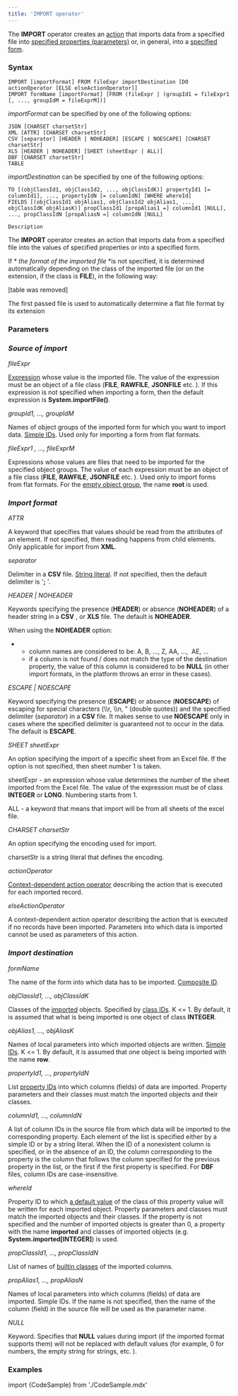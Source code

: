 ```yaml
---
title: 'IMPORT operator'
---
```


The **IMPORT** operator creates an [action](Actions.md) that imports data from a specified file into [specified properties (parameters)](Data_import_IMPORT.md) or, in general, into a [specified form](In_a_structured_view_EXPORT_IMPORT.md#form-import).

### Syntax

    IMPORT [importFormat] FROM fileExpr importDestination [DO actionOperator [ELSE elseActionOperator]]
    IMPORT formName [importFormat] [FROM (fileExpr | (groupId1 = fileExpr1 [, ..., groupIdM = fileExprM])]

*importFormat* can be specified by one of the following options:

    JSON [CHARSET charsetStr]
    XML [ATTR] [CHARSET charsetStr]
    CSV [separator] [HEADER | NOHEADER] [ESCAPE | NOESCAPE] [CHARSET charsetStr]
    XLS [HEADER | NOHEADER] [SHEET (sheetExpr | ALL)]
    DBF [CHARSET charsetStr]
    TABLE

*importDestination* can be specified by one of the following options:

    TO [(objClassId1, objClassId2, ..., objClassIdK)] propertyId1 [= columnId1], ..., propertyIdN [= columnIdN] [WHERE whereId]
    FIELDS [(objClassId1 objAlias1, objClassId2 objAlias1, ..., objClassIdK objAliasK)] propClassId1 [propAlias1 =] columnId1 [NULL], ..., propClassIdN [propAliasN =] columnIdN [NULL]

    Description

The **IMPORT** operator creates an action that imports data from a specified file into the values of specified properties or into a specified form. 

If * *the format of the imported file* *is not specified, it is determined automatically depending on the class of the imported file (or on the extension, if the class is **FILE**), in the following way:

[table was removed]

  

The first passed file is used to automatically determine a flat file format by its extension

### Parameters

### *Source of import*

*fileExpr*

[Expression](Expression.md) whose value is the imported file. The value of the expression must be an object of a file class (**FILE**, **RAWFILE**, **JSONFILE** etc. ). If this expression is not specified when importing a form, then the default expression is **System.importFile()**.

*groupId1, ..., groupIdM*

Names of object groups of the imported form for which you want to import data. [Simple IDs](IDs.md#id-broken). Used only for importing a form from flat formats.

*fileExpr1 , ..., fileExprM*

Expressions whose values are files that need to be imported for the specified object groups. The value of each expression must be an object of a file class (**FILE**, **RAWFILE**, **JSONFILE** etc. ). Used only to import forms from flat formats. For the [empty object group](Static_view.md#empty-object-group), the name **root** is used. 

### *Import format*

*ATTR*

A keyword that specifies that values should be read from the attributes of an element. If not specified, then reading happens from child elements. Only applicable for import from **XML**.

*separator*

Delimiter in a **CSV** file. [String literal](Literals.md#strliteral-broken). If not specified, then the default delimiter is '**;** '.

*HEADER | NOHEADER*

Keywords specifying the presence (**HEADER**) or absence (**NOHEADER**) of a header string in a **CSV** , or **XLS** file. The default is **NOHEADER**.

When using the **NOHEADER** option:

-   -   column names are considered to be: A, B, ..., Z, AA, ...,  AE, ...
    -   if a column is not found / does not match the type of the destination property, the value of this column is considered to be **NULL** (in other import formats, in the platform throws an error in these cases).

*ESCAPE | NOESCAPE*

Keyword specifying the presence (**ESCAPE**) or absence (**NOESCAPE**) of escaping for special characters (\\\\r, \\\\n, " (double quotes)) and the specified delimiter (*separator*) in a **CSV** file. It makes sense to use **NOESCAPE** only in cases where the specified delimiter is guaranteed not to occur in the data. The default is **ESCAPE**.

*SHEET sheetExpr*

An option specifying the import of a specific sheet from an Excel file. If the option is not specified, then sheet number 1 is taken.

sheetExpr - an expression whose value determines the number of the sheet imported from the Excel file. The value of the expression must be of class **INTEGER** or **LONG**. Numbering starts from 1.

ALL - a keyword that means that import will be from all sheets of the excel file.

*CHARSET charsetStr*

An option specifying the encoding used for import.

charsetStr is a string literal that defines the encoding. 

*actionOperator*

[Context-dependent action operator](Action_operator.md#context-dependent-operators) describing the action that is executed for each imported record.

*elseActionOperator*

A context-dependent action operator describing the action that is executed if no records have been imported. Parameters into which data is imported cannot be used as parameters of this action.

### *Import destination*

*formName*

The name of the form into which data has to be imported. [Composite ID](IDs.md#cid-broken).

*objClassId1, ..., objClassIdK*

Classes of the [imported](Data_import_IMPORT.md#objects-broken) objects. Specified by [class IDs](IDs.md#classid-broken). K <= 1. By default, it is assumed that what is being imported is one object of class **INTEGER**.

*objAlias1, ..., objAliasK*

Names of local parameters into which imported objects are written. [Simple IDs](IDs.md#id-broken). K <= 1. By default, it is assumed that one object is being imported with the name **row**.

*propertyId1, ..., propertyIdN*

List [property IDs](IDs.md#propertyid-broken) into which columns (fields) of data are imported. Property parameters and their classes must match the imported objects and their classes.

*columnId1, ..., columnIdN*

A list of column IDs in the source file from which data will be imported to the corresponding property. Each element of the list is specified either by a simple ID or by a string literal. When the ID of a nonexistent column is specified, or in the absence of an ID, the column corresponding to the property is the column that follows the column specified for the previous property in the list, or the first if the first property is specified. For **DBF** files, column IDs are case-insensitive. 

*whereId*

Property ID to which [a default value](Built-in_classes.md#default-value) of the class of this property value will be written for each imported object. Property parameters and classes must match the imported objects and their classes. If the property is not specified and the number of imported objects is greater than 0, a property with the name **imported** and classes of imported objects (e.g. **System.imported\[INTEGER\]**) is used.

*propClassId1, ..., *propClassId*N*

List of names of [builtin classes](Built-in_classes.md) of the imported columns.

*propAlias1, ..., propAliasN*

Names of local parameters into which columns (fields) of data are imported. Simple IDs. If the name is not specified, then the name of the column (field) in the source file will be used as the parameter name.

*NULL*

Keyword. Specifies that **NULL** values during import (if the imported format supports them) will not be replaced with default values (for example, 0 for numbers, the empty string for strings, etc. ).

### Examples


import {CodeSample} from './CodeSample.mdx'

<CodeSample url="http://documentation.lsfusion.org:5000/sample?file=ActionSample&block=import"/>

<CodeSample url="http://documentation.lsfusion.org:5000/sample?file=ActionSample&block=importForm"/>
